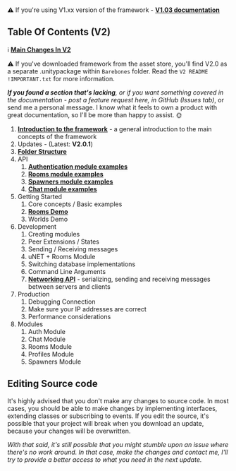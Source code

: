 ### 
:warning: If you're using V1.xx version of the framework -  [**V1.03 documentation**](https://github.com/alvyxaz/barebones-master-v1/wiki)

## Table Of Contents (V2)

ℹ️ [**Main Changes In V2**](https://github.com/alvyxaz/barebones-masterserver/wiki/Main-Changes-in-V2)

⚠️ If you've downloaded framework from the asset store, you'll find V2.0 as a separate .unitypackage within `Barebones` folder. Read the `V2 README !IMPORTANT.txt` for more information.

_**If you found a section that's lacking**, or if you want something covered in the documentation - post a feature request here, in GitHub (Issues tab)_, or send me a personal message. I know what it feels to own a product with great documentation, so I'll be more than happy to assist. 🌞 

1. [**Introduction to the framework**](https://github.com/alvyxaz/barebones-masterserver/wiki/Introduction-To-The-Framework) - a general introduction to the main concepts of the framework
1. Updates - (Latest: **V2.0.1**)
1. [**Folder Structure**](https://github.com/alvyxaz/barebones-masterserver/wiki/Folder-Structure)
1. API
   1. [**Authentication module examples**](https://github.com/alvyxaz/barebones-masterserver/wiki/API-examples.-Authentication)
   1. [**Rooms module examples**](https://github.com/alvyxaz/barebones-masterserver/wiki/API-examples.-Rooms)
   1. [**Spawners module examples**](https://github.com/alvyxaz/barebones-masterserver/wiki/API-examples.-Spawner)
   1. [**Chat module examples**](https://github.com/alvyxaz/barebones-masterserver/wiki/API-examples.-Chat)
1. Getting Started
   1. Core concepts / Basic examples
   1. [**Rooms Demo**](https://github.com/alvyxaz/barebones-masterserver/wiki/Rooms-Demo)
   1. Worlds Demo
1. Development
   1. Creating modules
   1. Peer Extensions / States
   1. Sending / Receiving messages
   1. uNET + Rooms Module
   1. Switching database implementations
   1. Command Line Arguments
   1. [**Networking API**](https://github.com/alvyxaz/barebones-masterserver/wiki/Networking-API) - serializing, sending and receiving messages between servers and clients
1. Production
   1. Debugging Connection
   1. Make sure your IP addresses are correct
   1. Performance considerations
1. Modules
   1. Auth Module
   1. Chat Module
   1. Rooms Module
   1. Profiles Module
   1. Spawners Module

## Editing Source code

It's highly advised that you don't make any changes to source code. In most cases, you should be able to make changes by implementing interfaces, extending classes or subscribing to events. If you edit the source, it's possible that your project will break when you download an update, because your changes will be overwritten.

_With that said, it's still possible that you might stumble upon an issue where there's no work around. In that case, make the changes and contact me, I'll try to provide a better access to what you need in the next update._